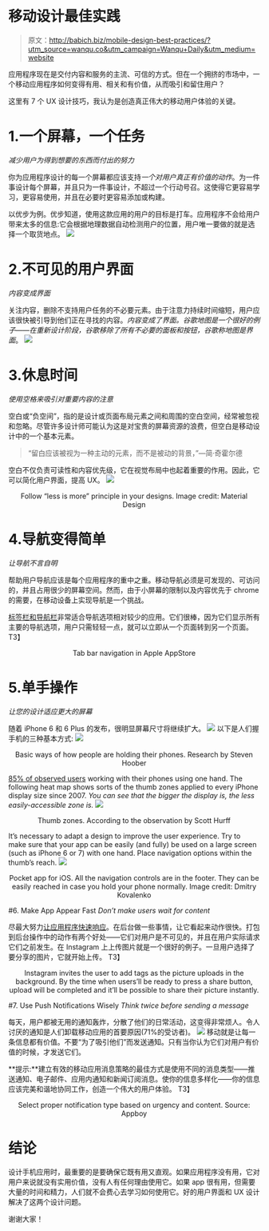 # 移动设计最佳实践

> 原文：<http://babich.biz/mobile-design-best-practices/?utm_source=wanqu.co&utm_campaign=Wanqu+Daily&utm_medium=website>



应用程序现在是交付内容和服务的主流、可信的方式。但在一个拥挤的市场中，一个移动应用程序如何变得有用、相关和有价值，从而吸引和留住用户？

这里有 7 个 UX 设计技巧，我认为是创造真正伟大的移动用户体验的关键。

# 1.一个屏幕，一个任务

*减少用户为得到想要的东西而付出的努力*

你为应用程序设计的每一个屏幕都应该支持*一个对用户真正有价值的动作*。为一件事设计每个屏幕，并且只为一件事设计，不超过一个行动号召。这使得它更容易学习，更容易使用，并且在必要时更容易添加或构建。

以优步为例。优步知道，使用这款应用的用户的目标是打车。应用程序不会给用户带来太多的信息:它会根据地理数据自动检测用户的位置，用户唯一要做的就是选择一个取货地点。
![](img/e7a30855dcb27c5badd019e80cbcbe4e.png)

# 2.不可见的用户界面

*内容变成界面*

关注内容，删除不支持用户任务的不必要元素。由于注意力持续时间缩短，用户应该很快被引导到他们正在寻找的内容。*内容变成了界面。*谷歌地图是一个很好的例子——在重新设计阶段，谷歌移除了所有不必要的面板和按钮，谷歌称*地图是界面*。
![](img/f3d38233a752a88c63ee19f1c187c28d.png)

# 3.休息时间

*使用空格来吸引对重要内容的注意*

空白或“负空间”，指的是设计或页面布局元素之间和周围的空白空间，经常被忽视和忽略。尽管许多设计师可能认为这是对宝贵的屏幕资源的浪费，但空白是移动设计中的一个基本元素。

> “留白应该被视为一种主动的元素，而不是被动的背景，”—简·奇霍尔德

空白不仅负责可读性和内容优先级，它在视觉布局中也起着重要的作用。因此，它可以简化用户界面，提高 UX。
![](img/57f3d1440e3143a81726edb45e333b27.png)

<center>

Follow “less is more” principle in your designs. Image credit: Material Design

</center>

# 4.导航变得简单

*让导航不言自明*

帮助用户导航应该是每个应用程序的重中之重。移动导航必须是可发现的、可访问的，并且占用很少的屏幕空间。然而，由于小屏幕的限制以及内容优先于 chrome 的需要，在移动设备上实现导航是一个挑战。

[标签栏和导航栏](https://www.smashingmagazine.com/2016/11/the-golden-rules-of-mobile-navigation-design/)非常适合导航选项相对较少的应用。它们很棒，因为它们显示所有主要的导航选项，用户只需轻轻一点，就可以立即从一个页面转到另一个页面。
T3】

<center>

Tab bar navigation in Apple AppStore

</center>

# 5.单手操作

*让您的设计适应更大的屏幕*

随着 iPhone 6 和 6 Plus 的发布，很明显屏幕尺寸将继续扩大。
![](img/ffb42ac63abda5dcae8df9f4ec8be185.png)
以下是人们握手机的三种基本方式:
![](img/d4c04c6da3cd302dafb5f28c19c6fc3b.png)

<center>

Basic ways of how people are holding their phones. Research by Steven Hoober

</center>

[85% of observed users](http://www.uxmatters.com/mt/archives/2013/02/how-do-users-really-hold-mobile-devices.php) working with their phones using one hand. The following heat map shows sorts of the thumb zones applied to every iPhone display size since 2007\. *You can see that the bigger the display is, the less easily-accessible zone is.* ![](/conteimg/2016/11/7.png)

<center>

Thumb zones. According to the observation by Scott Hurff

</center>

It’s necessary to adapt a design to improve the user experience. Try to make sure that your app can be easily (and fully) be used on a large screen (such as iPhone 6 or 7) with one hand. Place navigation options within the thumb’s reach. ![](/conteimg/2016/11/8.png)

<center>

Pocket app for iOS. All the navigation controls are in the footer. They can be easily reached in case you hold your phone normally. Image credit: Dmitry Kovalenko

</center>

#6\. Make App Appear Fast *Don’t make users wait for content*

尽最大努力[让应用程序快速响应](https://babich.biz/how-to-make-users-think-your-app-loads-faster/)。在后台做一些事情，让它看起来动作很快。打包到后台操作中的动作有两个好处——它们对用户是不可见的，并且在用户实际请求它们之前发生。在 Instagram 上上传图片就是一个很好的例子。一旦用户选择了要分享的图片，它就开始上传。
T3】

<center>

Instagram invites the user to add tags as the picture uploads in the background. By the time when users’ll be ready to press a share button, upload will be completed and it’ll be possible to share their picture instantly.

</center>

#7\. Use Push Notifications Wisely *Think twice before sending a message*

每天，用户都被无用的通知轰炸，分散了他们的日常活动，这变得非常烦人。令人讨厌的通知是人们卸载移动应用的首要原因(71%的受访者)。
![](img/4d2bbb9efd6eb343bce26d17fbf08d34.png)
移动就是让每一条信息都有价值。不要“为了吸引他们”而发送通知。只有当你认为它们对用户有价值的时候，才发送它们。

**提示:**建立有效的移动应用消息策略的最佳方式是使用不同的消息类型——推送通知、电子邮件、应用内通知和新闻订阅消息。使你的信息多样化——你的信息应该完美和谐地协同工作，创造一个伟大的用户体验。
T3】

<center>

Select proper notification type based on urgency and content. Source: Appboy

</center>

# 结论

设计手机应用时，最重要的是要确保它既有用又直观。如果应用程序没有用，它对用户来说就没有实用价值，没有人有任何理由使用它。如果 app 很有用，但需要大量的时间和精力，人们就不会费心去学习如何使用它。好的用户界面和 UX 设计解决了这两个设计问题。

谢谢大家！

